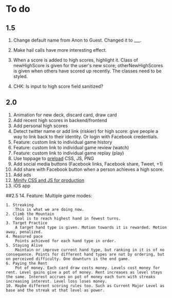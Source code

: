 # To do

## 1.5

1. Change default name from Anon to Guest. Changed it to ___.

2. Make hail calls have more interesting effect.

3. When a score is added to high scores, highlight it. Class of newHighScore is given for the user's new score; otherNewHighScores is given when others have scored up recently. The classes need to be styled.

3. CHK: Is input to high score field sanitized?

## 2.0

1. Animation for new deck, discard card, draw card
9. Add recent high scores in backend/frontend
10. Add personal high scores
11. Detect twitter name or add link (riskier) for high score: give people a way to link back to their identity. Or login with Facebook credentials.
13. Feature: custom link to individual game history
14. Feature: custom link to individual game review (watch)
15. Feature: custom link to individual game replay (play)
5. Use toppage to [preload](http://stackoverflow.com/questions/1059793/pre-loading-external-files-css-javascript-for-other-pages) CSS, JS, PNG
4. Add social media buttons (Facebook links, Facebook share, Tweet, +1)
5. Add share with Facebook button when a person achieves a high score.
5. Add ads
16. [Minify CSS and JS for production](http://developer.yahoo.com/yui/compressor/)
17. iOS app


##2.5
14. Feature: Multiple game modes:

	1. Streaking
		This is what we are doing now.
	2. Climb the Mountain
		Goal is to reach highest hand in fewest turns.
	3. Target Practice
		A target hand type is given. Motion towards it is rewarded. Motion away, penalized.
	4. Measured pace
		Points achieved for each hand type in order. 
	5. Staying Alive
		Maintain or improve current hand type, but ranking in it is of no consequence. Points for different hand types are not by ordering, but on perceived difficulty. One downturn is the end game.
	6. Paying the Rent	
		Pot of money. Each card draw costs money. Levels cost money for rent. Level gains give a pot of money. Rent increases as level stays the same. Interest accrues on pot of money each turn with streaks increasing interest. Level loss loses money.
	10. Maybe different scoring rules too. Such as Current Major Level as base and the streak at that level as power. 